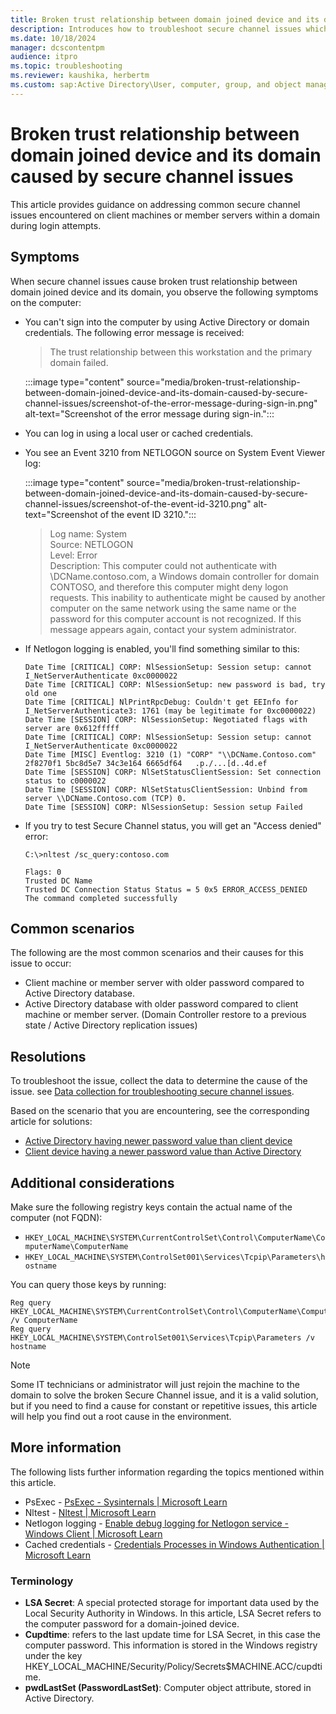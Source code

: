 ```yaml
---
title: Broken trust relationship between domain joined device and its domain caused by secure channel issues
description: Introduces how to troubleshoot secure channel issues which cause broken trust relationship between domain joined device and its domain.
ms.date: 10/18/2024
manager: dcscontentpm
audience: itpro
ms.topic: troubleshooting
ms.reviewer: kaushika, herbertm
ms.custom: sap:Active Directory\User, computer, group, and object management, csstroubleshoot
---
```

# Broken trust relationship between domain joined device and its domain caused by secure channel issues

This article provides guidance on addressing common secure channel issues encountered on client machines or member servers within a domain during login attempts.

## Symptoms

When secure channel issues cause broken trust relationship between domain joined device and its domain, you observe the following symptoms on the computer:

- You can't sign into the computer by using Active Directory or domain credentials. The following error message is received:
  
  > The trust relationship between this workstation and the primary domain failed.

  :::image type="content" source="media/broken-trust-relationship-between-domain-joined-device-and-its-domain-caused-by-secure-channel-issues/screenshot-of-the-error-message-during-sign-in.png" alt-text="Screenshot of the error message during sign-in.":::

- You can log in using a local user or cached credentials.
- You see an Event 3210 from NETLOGON source on System Event Viewer log:

  :::image type="content" source="media/broken-trust-relationship-between-domain-joined-device-and-its-domain-caused-by-secure-channel-issues/screenshot-of-the-event-id-3210.png" alt-text="Screenshot of the event ID 3210.":::  

  > Log name: System  
  > Source: NETLOGON  
  > Level: Error  
  > Description: This computer could not authenticate with \\DCName.contoso.com, a Windows domain controller for domain CONTOSO, and therefore this computer might deny logon requests. This inability to authenticate might be caused by another computer on the same network using the same name or the password for this computer account is not recognized. If this message appears again, contact your system administrator.

- If Netlogon logging is enabled, you'll find something similar to this:

  ```output
  Date Time [CRITICAL] CORP: NlSessionSetup: Session setup: cannot I_NetServerAuthenticate 0xc0000022
  Date Time [CRITICAL] CORP: NlSessionSetup: new password is bad, try old one
  Date Time [CRITICAL] NlPrintRpcDebug: Couldn't get EEInfo for I_NetServerAuthenticate3: 1761 (may be legitimate for 0xc0000022)
  Date Time [SESSION] CORP: NlSessionSetup: Negotiated flags with server are 0x612fffff
  Date Time [CRITICAL] CORP: NlSessionSetup: Session setup: cannot I_NetServerAuthenticate 0xc0000022
  Date Time [MISC] Eventlog: 3210 (1) "CORP" "\\DCName.Contoso.com" 2f8270f1 5bc8d5e7 34c3e164 6665df64   .p./...[d..4d.ef
  Date Time [SESSION] CORP: NlSetStatusClientSession: Set connection status to c0000022
  Date Time [SESSION] CORP: NlSetStatusClientSession: Unbind from server \\DCName.Contoso.com (TCP) 0.
  Date Time [SESSION] CORP: NlSessionSetup: Session setup Failed
  ```

- If you try to test Secure Channel status, you will get an "Access denied" error:

  ```console
  C:\>nltest /sc_query:contoso.com

  Flags: 0
  Trusted DC Name
  Trusted DC Connection Status Status = 5 0x5 ERROR_ACCESS_DENIED
  The command completed successfully
  ```

## Common scenarios

The following are the most common scenarios and their causes for this issue to occur:

- Client machine or member server with older password compared to Active Directory database.
- Active Directory database with older password compared to client machine or member server. (Domain Controller restore to a previous state / Active Directory replication issues)

## Resolutions

To troubleshoot the issue, collect the data to determine the cause of the issue. see [Data collection for troubleshooting secure channel issues](data-collection-for-troubleshooting-secure-channel-issues.md).

Based on the scenario that you are encountering, see the corresponding article for solutions:

- [Active Directory having newer password value than client device](scenario-active-directory-having-newer-password-value-than-client-device.md)
- [Client device having a newer password value than Active Directory](scenario-client-device-having-a-newer-password-value-than-active-directory.md)

## Additional considerations

Make sure the following registry keys contain the actual name of the computer (not FQDN):

- `HKEY_LOCAL_MACHINE\SYSTEM\CurrentControlSet\Control\ComputerName\ComputerName\ComputerName`
- `HKEY_LOCAL_MACHINE\SYSTEM\ControlSet001\Services\Tcpip\Parameters\hostname`

You can query those keys by running:

```console
Reg query HKEY_LOCAL_MACHINE\SYSTEM\CurrentControlSet\Control\ComputerName\ComputerName /v ComputerName
Reg query HKEY_LOCAL_MACHINE\SYSTEM\ControlSet001\Services\Tcpip\Parameters /v hostname
```

> [!NOTE]
> Some IT  technicians or administrator will just rejoin the machine to the domain to solve the broken Secure Channel issue, and it is a valid solution, but if you need to find a cause for constant or repetitive issues, this article will help you find out a root cause in the environment.

## More information

The following lists further information regarding the topics mentioned within this article.

- PsExec - [PsExec - Sysinternals | Microsoft Learn](/sysinternals/downloads/psexec)
- Nltest - [Nltest | Microsoft Learn](/previous-versions/windows/it-pro/windows-server-2012-R2-and-2012/cc731935(v=ws.11))
- Netlogon logging - [Enable debug logging for Netlogon service - Windows Client | Microsoft Learn](../../windows-client/windows-security/enable-debug-logging-netlogon-service.md)
- Cached credentials - [Credentials Processes in Windows Authentication | Microsoft Learn](/windows-server/security/windows-authentication/credentials-processes-in-windows-authentication#BKMK_CachedCredentialsAndValidation)

### Terminology

- **LSA Secret**: A special protected storage for important data used by the Local Security Authority in Windows. In this article, LSA Secret refers to the computer password for a domain-joined device.
- **Cupdtime**: refers to the last update time for LSA Secret, in this case the computer password. This information is stored in the Windows registry under the key HKEY_LOCAL_MACHINE/Security/Policy/Secrets$MACHINE.ACC/cupdtime.
- **pwdLastSet (PasswordLastSet)**: Computer object attribute, stored in Active Directory.
